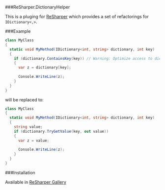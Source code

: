 ###ReSharper.DictionaryHelper

This is a pluging for [ReSharper](http://jetbrains.com/resharper) which provides a set of refactorings for `IDictionary<,>`.

###Example

```csharp
class MyClass
{
  static void MyMethod(IDictionary<int, string> dictionary, int key)
  {
    if (dictionary.ContainsKey(key)) // Warning: Optimize access to dictionary.
    {
      var z = dictionary[key];
  
      Console.WriteLine(z);
    }
  }
}
```
will be replaced to:
```csharp
class MyClass
{
  static void MyMethod(IDictionary<int, string> dictionary, int key)
  {
    string value;
    if (dictionary.TryGetValue(key, out value))
    {
      var z = value;
        
      Console.WriteLine(z);
    }
  }
}

```

###Installation

Available in [ReSharper Gallery](http://resharper-plugins.jetbrains.com/packages/ReSharper.DictionaryHelper/)
